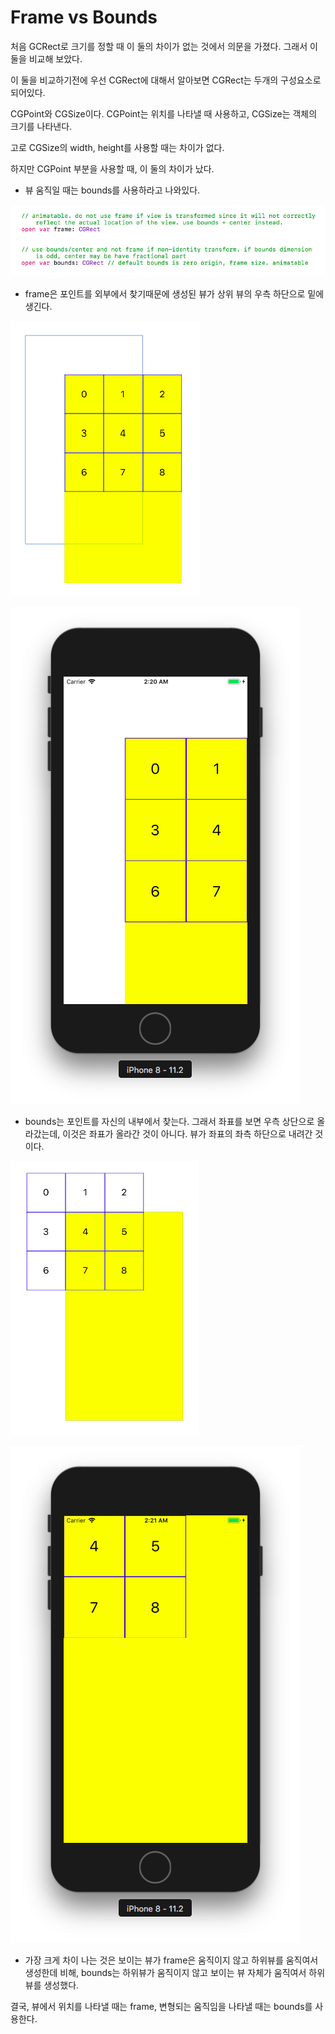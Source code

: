 # Frame vs Bounds

처음 GCRect로 크기를 정할 때 이 둘의 차이가 없는 것에서 의문을 가졌다. 그래서 이 둘을 비교해 보았다.

이 둘을 비교하기전에 우선 CGRect에 대해서 알아보면 CGRect는 두개의 구성요소로 되어있다.

CGPoint와 CGSize이다.
CGPoint는 위치를 나타낼 때 사용하고, CGSize는 객체의 크기를 나타낸다.

고로 CGSize의 width, height를 사용할 때는 차이가 없다.

하지만 CGPoint 부분을 사용할 때, 이 둘의 차이가 났다.

- 뷰 움직일 때는 bounds를 사용하라고 나와있다.

![FrameBounds](./img/Frame_Bounds.png "정의")

- frame은 포인트를 외부에서 찾기때문에 생성된 뷰가 상위 뷰의 우측 하단으로 밑에 생긴다.

![frame](./img/frame_board.png)

![framePhone](./img/frame_phone.png)

- bounds는 포인트를 자신의 내부에서 찾는다. 그래서 좌표를 보면 우측 상단으로 올라갔는데, 이것은 좌표가 올라간 것이 아니다. 뷰가 좌표의 좌측 하단으로 내려간 것이다.

![bounds](./img/bounds_board.png)

![boundsPhone](./img/bounds_phone.png)

- 가장 크게 차이 나는 것은 보이는 뷰가 frame은 움직이지 않고 하위뷰를 움직여서 생성한데 비해, bounds는 하위뷰가 움직이지 않고 보이는 뷰 자체가 움직여서 하위뷰를 생성했다.

결국, 뷰에서 위치를 나타낼 때는 frame, 변형되는 움직임을 나타낼 때는 bounds를 사용한다.
